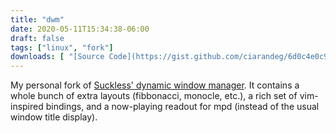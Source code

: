 ```yaml
---
title: "dwm"
date: 2020-05-11T15:34:38-06:00
draft: false
tags: ["linux", "fork"]
downloads: [ "[Source Code](https://gist.github.com/ciarandeg/6d0c4e0c9218d3cba22e11c301959e60)" ]
---
```


My personal fork of [Suckless' dynamic window manager](https://dwm.suckless.org).
It contains a whole bunch of extra layouts (fibbonacci, monocle, etc.),
a rich set of vim-inspired bindings, and a now-playing readout for mpd
(instead of the usual window title display).
